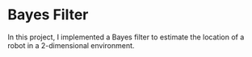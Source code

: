 # Bayes Filter
In this project, I implemented a Bayes filter to estimate the location of a robot in a 2-dimensional environment.
